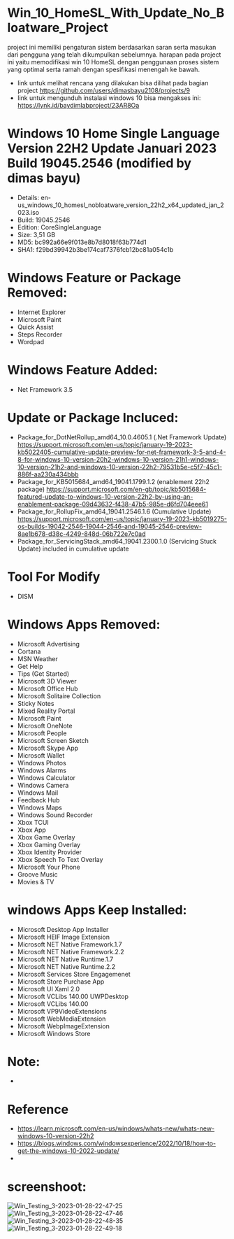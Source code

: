 # Win_10_HomeSL_With_Update_No_Bloatware_Project

project ini memiliki pengaturan sistem berdasarkan saran serta masukan dari pengguna yang telah dikumpulkan sebelumnya. harapan pada project ini yaitu memodifikasi win 10 HomeSL dengan penggunaan proses sistem yang optimal serta ramah dengan spesifikasi menengah ke bawah.

- link untuk melihat rencana yang dilakukan bisa dilihat pada bagian project https://github.com/users/dimasbayu2108/projects/9
- link untuk mengunduh instalasi windows 10 bisa mengakses ini: https://lynk.id/baydimlabproject/23AR8Oa


# Windows 10 Home Single Language Version 22H2 Update Januari 2023 Build 19045.2546 (modified by dimas bayu)

- Details: en-us_windows_10_homesl_nobloatware_version_22h2_x64_updated_jan_2023.iso
- Build: 19045.2546
- Edition: CoreSingleLanguage
- Size: 3,51 GB
- MD5: bc992a66e9f013e8b7d8018f63b774d1
- SHA1: f29bd39942b3be174caf7376fcb12bc81a054c1b

# Windows Feature or Package Removed:
- Internet Explorer
- Microsoft Paint
- Quick Assist
- Steps Recorder
- Wordpad

# Windows Feature Added:
- Net Framework 3.5

# Update or Package Incluced:
- Package_for_DotNetRollup_amd64_10.0.4605.1 (.Net Framework Update) https://support.microsoft.com/en-us/topic/january-19-2023-kb5022405-cumulative-update-preview-for-net-framework-3-5-and-4-8-for-windows-10-version-20h2-windows-10-version-21h1-windows-10-version-21h2-and-windows-10-version-22h2-79531b5e-c5f7-45c1-886f-aa230a434bbb
- Package_for_KB5015684_amd64_19041.1799.1.2 (enablement 22h2 package) https://support.microsoft.com/en-gb/topic/kb5015684-featured-update-to-windows-10-version-22h2-by-using-an-enablement-package-09d43632-f438-47b5-985e-d6fd704eee61
- Package_for_RollupFix_amd64_19041.2546.1.6 (Cumulative Update) https://support.microsoft.com/en-us/topic/january-19-2023-kb5019275-os-builds-19042-2546-19044-2546-and-19045-2546-preview-8ae1b678-d38c-4249-848d-06b722e7c0ad
- Package_for_ServicingStack_amd64_19041.2300.1.0 (Servicing Stuck Update) included in cumulative update

# Tool For Modify
- DISM

# Windows Apps Removed:
- Microsoft Advertising
- Cortana
- MSN Weather
- Get Help
- Tips (Get Started)
- Microsoft 3D Viewer
- Microsoft Office Hub
- Microsoft Solitaire Collection
- Sticky Notes
- Mixed Reality Portal
- Microsoft Paint
- Microsoft OneNote
- Microsoft People
- Microsoft Screen Sketch
- Microsoft Skype App
- Microsoft Wallet
- Windows Photos
- Windows Alarms
- Windows Calculator
- Windows Camera
- Windows Mail
- Feedback Hub
- Windows Maps
- Windows Sound Recorder
- Xbox TCUI
- Xbox App
- Xbox Game Overlay
- Xbox Gaming Overlay
- Xbox Identity Provider
- Xbox Speech To Text Overlay
- Microsoft Your Phone
- Groove Music
- Movies & TV 

# windows Apps Keep Installed:
- Microsoft Desktop App Installer
- Microsoft HEIF Image Extension
- Microsoft NET Native Framework.1.7
- Microsoft NET Native Framework.2.2
- Microsoft NET Native Runtime.1.7
- Microsoft NET Native Runtime.2.2
- Microsoft Services Store Engagemenet
- Microsoft Store Purchase App
- Microsoft UI Xaml 2.0
- Microsoft VCLibs 140.00 UWPDesktop
- Microsoft VCLibs 140.00
- Microsoft VP9VideoExtensions
- Microsoft WebMediaExtension
- Microsoft WebpImageExtension
- Microsoft Windows Store

# Note:
- 

# Reference
- https://learn.microsoft.com/en-us/windows/whats-new/whats-new-windows-10-version-22h2
- https://blogs.windows.com/windowsexperience/2022/10/18/how-to-get-the-windows-10-2022-update/
-

# screenshoot:
![Win_Testing_3-2023-01-28-22-47-25](https://user-images.githubusercontent.com/48012187/215276124-4788284e-5ea8-42f2-833c-2d03dc85e3f5.png)
![Win_Testing_3-2023-01-28-22-47-46](https://user-images.githubusercontent.com/48012187/215276120-dedb0cb5-14f1-4bbe-a2b4-a1d763d963d4.png)
![Win_Testing_3-2023-01-28-22-48-35](https://user-images.githubusercontent.com/48012187/215276117-04ddc4e9-0dd8-4667-9ff1-865fd9f0ccf9.png)
![Win_Testing_3-2023-01-28-22-49-18](https://user-images.githubusercontent.com/48012187/215276114-749a6fd3-ade9-4c82-92ec-938b8fcfda99.png)



